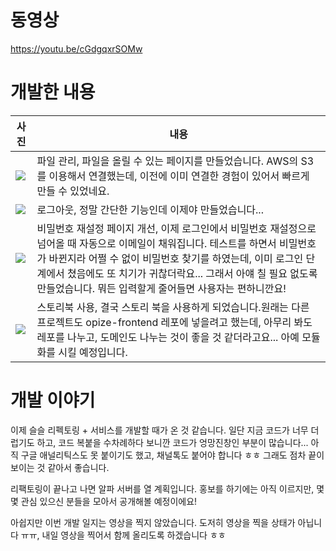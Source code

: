 # 동영상
https://youtu.be/cGdgqxrSOMw

# 개발한 내용
|사진|내용|
|-|-|
|![](https://images.velog.io/images/phw3071/post/ff35a7ed-deb3-4553-9fab-59ec469cb25d/image.png)|파일 관리, 파일을 올릴 수 있는 페이지를 만들었습니다. AWS의 S3를 이용해서 연결했는데, 이전에 이미 연결한 경험이 있어서 빠르게 만들 수 있었네요.|
|![](https://images.velog.io/images/phw3071/post/08f87452-f1ed-4e4a-8880-ce49a4bd408b/image.png)|로그아웃, 정말 간단한 기능인데 이제야 만들었습니다...|
|![](https://images.velog.io/images/phw3071/post/fccf317b-cc4d-473f-9139-a28304cad447/image.png)|비밀번호 재설정 페이지 개선, 이제 로그인에서 비밀번호 재설정으로 넘어올 때 자동으로 이메일이 채워집니다. 테스트를 하면서 비밀번호가 바뀐지라 어쩔 수 없이 비밀번호 찾기를 하였는데, 이미 로그인 단계에서 쳤음에도 또 치기가 귀찮더락요... 그래서 아얘 칠 필요 없도록 만들었습니다. 뭐든 입력할게 줄어들면 사용자는 편하니깐요!|
|![](https://images.velog.io/images/phw3071/post/8492ce37-ecbc-4ab0-8ac0-259f1b90597e/image.png)|스토리북 사용, 결국 스토리 북을 사용하게 되었습니다.원래는 다른 프로젝트도 opize-frontend 레포에 넣을려고 했는데, 아무리 봐도 레포를 나누고, 도메인도 나누는 것이 좋을 것 같더라고요... 아예 모듈화를 시킬 예정입니다.|

# 개발 이야기
이제 슬슬 리펙토링 + 서비스를 개발할 때가 온 것 같습니다. 일단 지금 코드가 너무 더럽기도 하고, 코드 복붙을 수차례하다 보니깐 코드가 엉망진창인 부분이 많습니다... 아직 구글 애널리틱스도 못 붙이기도 했고, 채널톡도 붙어야 합니다 ㅎㅎ 그래도 점차 끝이 보이는 것 같아서 좋습니다.

리팩토링이 끝나고 나면 알파 서버를 열 계획입니다. 홍보를 하기에는 아직 이르지만, 몇몇 관심 있으신 분들을 모아서 공개해볼 예정이에요!

아쉽지만 이번 개발 일지는 영상을 찍지 않았습니다. 도저히 영상을 찍을 상태가 아닙니다 ㅠㅠ, 내일 영상을 찍어서 함께 올리도록 하겠습니다 ㅎㅎ
